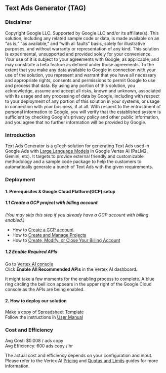 ## Text Ads Generator (TAG)

### Disclaimer

Copyright Google LLC. Supported by Google LLC and/or its affiliate(s). This solution, including any related sample code or data, is made available on an “as is,” “as available,” and “with all faults” basis, solely for illustrative purposes, and without warranty or representation of any kind. This solution is experimental, unsupported and provided solely for your convenience. Your use of it is subject to your agreements with Google, as applicable, and may constitute a beta feature as defined under those agreements.  To the extent that you make any data available to Google in connection with your use of the solution, you represent and warrant that you have all necessary and appropriate rights, consents and permissions to permit Google to use and process that data.  By using any portion of this solution, you acknowledge, assume and accept all risks, known and unknown, associated with its usage and any processing of data by Google, including with respect to your deployment of any portion of this solution in your systems, or usage in connection with your business, if at all. With respect to the entrustment of personal information to Google, you will verify that the established system is sufficient by checking Google's privacy policy and other public information, and you agree that no further information will be provided by Google.

### Introduction
Text Ads Generator is a gTech solution for generating Text Ads used in Google Ads with [Large Language Models](https://cloud.google.com/vertex-ai/docs/generative-ai/language-model-overview) in Google Vertex AI (PaLM2, Gemini, etc). It targets to provide external friendly and customizable methodology and a sample code package to help the customers to automatically generate a bunch of Text Ads with the given requirements.

### Deployment
#### 1. Prerequisites & Google Cloud Platform(GCP) setup
##### 1.1 Create a GCP project with billing account  
*(You may skip this step if you already have a GCP account with billing enabled.)*  
* How to [Create a GCP account](https://cloud.google.com/?authuser=1)  
* How to [Create and Manage Projects](https://cloud.google.com/resource-manager/docs/creating-managing-projects)  
* How to [Create, Modify, or Close Your Billing Account](https://cloud.google.com/billing/docs/how-to/manage-billing-account)  

##### 1.2 Enable Required APIs  
Go to [Vertex AI console](https://pantheon.corp.google.com/vertex-ai)  
Click **Enable All Recommended APIs** in the Vertex AI dashboard.  

It might take a few moments for the enabling process to complete. A blue ring circling the bell icon appears in the upper right of the Google Cloud console as the APIs are being enabled.  


#### 2. How to deploy our solution
Make a copy of [Spreadsheet Template](https://docs.google.com/spreadsheets/d/1NZ2WDKPHl5bMT8ynDjzFKECdbvr4yKxoSMwr1F-4bQQ)  
Follow the instructions in [User Manual](https://docs.google.com/document/d/1KUIYQWEyJbNF-sUA4vNR7Uj3jhdD98-6uLRBcfXWO2c/edit?tab=t.0#heading=h.c869lv7wh53p)


### Cost and Efficiency
Avg Cost: $0.008 / ads copy  
Avg Efficiency: 600 ads copy / hr  

The actual cost and efficiency depends on your configuration and input.  
Please refer to the Vertex AI [Pricing](https://cloud.google.com/vertex-ai/pricing#generative_ai_models) and [Quotas and Limits](https://cloud.google.com/vertex-ai/docs/quotas#request_quotas) guides for more information.

